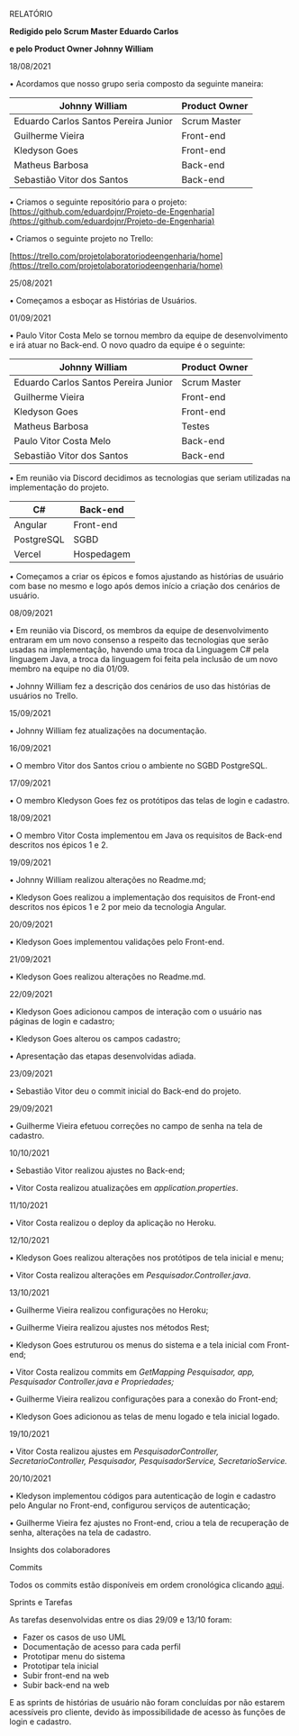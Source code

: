 RELATÓRIO

**Redigido pelo Scrum Master Eduardo Carlos**

**e pelo Product Owner Johnny William**

18/08/2021

• Acordamos que nosso grupo seria composto da seguinte maneira:

| Johnny William | Product Owner |
| --- | --- |
| Eduardo Carlos Santos Pereira Junior | Scrum Master |
| Guilherme Vieira | Front-end |
| Kledyson Goes | Front-end |
| Matheus Barbosa | Back-end |
| Sebastião Vitor dos Santos | Back-end |

• Criamos o seguinte repositório para o projeto: [https://github.com/eduardojnr/Projeto-de-Engenharia](https://github.com/eduardojnr/Projeto-de-Engenharia)

• Criamos o seguinte projeto no Trello:

[https://trello.com/projetolaboratoriodeengenharia/home](https://trello.com/projetolaboratoriodeengenharia/home)

25/08/2021

• Começamos a esboçar as Histórias de Usuários.

01/09/2021

• Paulo Vitor Costa Melo se tornou membro da equipe de desenvolvimento e irá atuar no Back-end. O novo quadro da equipe é o seguinte:

| Johnny William | Product Owner |
| --- | --- |
| Eduardo Carlos Santos Pereira Junior | Scrum Master |
| Guilherme Vieira | Front-end |
| Kledyson Goes | Front-end |
| Matheus Barbosa | Testes |
| Paulo Vitor Costa Melo | Back-end |
| Sebastião Vitor dos Santos | Back-end |

• Em reunião via Discord decidimos as tecnologias que seriam utilizadas na implementação do projeto.

| C# | Back-end |
| --- | --- |
| Angular | Front-end |
| PostgreSQL | SGBD |
| Vercel | Hospedagem |

• Começamos a criar os épicos e fomos ajustando as histórias de usuário com base no mesmo e logo após demos início a criação dos cenários de usuário.

08/09/2021

• Em reunião via Discord, os membros da equipe de desenvolvimento entraram em um novo consenso a respeito das tecnologias que serão usadas na implementação, havendo uma troca da Linguagem C# pela linguagem Java, a troca da linguagem foi feita pela inclusão de um novo membro na equipe no dia 01/09.

• Johnny William fez a descrição dos cenários de uso das histórias de usuários no Trello.

15/09/2021

• Johnny William fez atualizações na documentação.

16/09/2021

• O membro Vitor dos Santos criou o ambiente no SGBD PostgreSQL.

17/09/2021

• O membro Kledyson Goes fez os protótipos das telas de login e cadastro.



18/09/2021

• O membro Vitor Costa implementou em Java os requisitos de Back-end descritos nos épicos 1 e 2.

19/09/2021

• Johnny William realizou alterações no Readme.md;

• Kledyson Goes realizou a implementação dos requisitos de Front-end descritos nos épicos 1 e 2 por meio da tecnologia Angular.

20/09/2021

• Kledyson Goes implementou validações pelo Front-end.

21/09/2021

• Kledyson Goes realizou alterações no Readme.md.

22/09/2021

• Kledyson Goes adicionou campos de interação com o usuário nas páginas de login e cadastro;

• Kledyson Goes alterou os campos cadastro;

• Apresentação das etapas desenvolvidas adiada.

23/09/2021

• Sebastião Vitor deu o commit inicial do Back-end do projeto.

29/09/2021

• Guilherme Vieira efetuou correções no campo de senha na tela de cadastro.

10/10/2021

• Sebastião Vitor realizou ajustes no Back-end;

• Vitor Costa realizou atualizações em _application.properties_.

11/10/2021

• Vitor Costa realizou o deploy da aplicação no Heroku.

12/10/2021

• Kledyson Goes realizou alterações nos protótipos de tela inicial e menu;

• Vitor Costa realizou alterações em _Pesquisador.Controller.java_.

13/10/2021

• Guilherme Vieira realizou configurações no Heroku;

• Guilherme Vieira realizou ajustes nos métodos Rest;

• Kledyson Goes estruturou os menus do sistema e a tela inicial com Front-end;

• Vitor Costa realizou commits em _GetMapping Pesquisador, app, Pesquisador Controller.java e Propriedades;_

• Guilherme Vieira realizou configurações para a conexão do Front-end;

• Kledyson Goes adicionou as telas de menu logado e tela inicial logado.

19/10/2021

• Vitor Costa realizou ajustes em _PesquisadorController, SecretarioController, Pesquisador, PesquisadorService, SecretarioService._

20/10/2021

• Kledyson implementou códigos para autenticação de login e cadastro pelo Angular no Front-end, configurou serviços de autenticação;

• Guilherme Vieira fez ajustes no Front-end, criou a tela de recuperação de senha, alterações na tela de cadastro.

Insights dos colaboradores

Commits

Todos os commits estão disponíveis em ordem cronológica clicando [aqui](https://github.com/eduardojnr/Projeto-de-Engenharia/commits/main?after=1226c7f455d6b5f63acb97eaf6bee8800ab0a441+69&amp;branch=main).



Sprints e Tarefas

As tarefas desenvolvidas entre os dias 29/09 e 13/10 foram:

- Fazer os casos de uso UML
- Documentação de acesso para cada perfil
- Prototipar menu do sistema
- Prototipar tela inicial
- Subir front-end na web
- Subir back-end na web

E as sprints de histórias de usuário não foram concluídas por não estarem acessíveis pro cliente, devido às impossibilidade de acesso às funções de login e cadastro.
